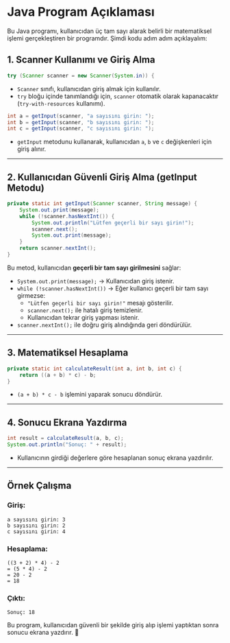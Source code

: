
# Java Program Açıklaması

Bu Java programı, kullanıcıdan üç tam sayı alarak belirli bir matematiksel işlemi gerçekleştiren bir programdır. Şimdi kodu adım adım açıklayalım:



## **1. Scanner Kullanımı ve Giriş Alma**
```java
try (Scanner scanner = new Scanner(System.in)) {
```
- `Scanner` sınıfı, kullanıcıdan giriş almak için kullanılır.
- `try` bloğu içinde tanımlandığı için, `scanner` otomatik olarak kapanacaktır (`try-with-resources` kullanımı).

```java
int a = getInput(scanner, "a sayısını girin: ");
int b = getInput(scanner, "b sayısını girin: ");
int c = getInput(scanner, "c sayısını girin: ");
```
- `getInput` metodunu kullanarak, kullanıcıdan `a`, `b` ve `c` değişkenleri için giriş alınır.

---

## **2. Kullanıcıdan Güvenli Giriş Alma (getInput Metodu)**
```java
private static int getInput(Scanner scanner, String message) {
    System.out.print(message);
    while (!scanner.hasNextInt()) { 
        System.out.println("Lütfen geçerli bir sayı girin!");
        scanner.next(); 
        System.out.print(message);
    }
    return scanner.nextInt();
}
```
Bu metod, kullanıcıdan **geçerli bir tam sayı girilmesini** sağlar:
- `System.out.print(message);` → Kullanıcıdan giriş istenir.
- `while (!scanner.hasNextInt())` → Eğer kullanıcı geçerli bir tam sayı girmezse:
  - `"Lütfen geçerli bir sayı girin!"` mesajı gösterilir.
  - `scanner.next();` ile hatalı giriş temizlenir.
  - Kullanıcıdan tekrar giriş yapması istenir.
- `scanner.nextInt();` ile doğru giriş alındığında geri döndürülür.

---

## **3. Matematiksel Hesaplama**
```java
private static int calculateResult(int a, int b, int c) {
    return ((a + b) * c) - b;
}
```
- `(a + b) * c - b` işlemini yaparak sonucu döndürür.

---

## **4. Sonucu Ekrana Yazdırma**
```java
int result = calculateResult(a, b, c);
System.out.println("Sonuç: " + result);
```
- Kullanıcının girdiği değerlere göre hesaplanan sonuç ekrana yazdırılır.

---

## **Örnek Çalışma**
### **Giriş:**
```
a sayısını girin: 3
b sayısını girin: 2
c sayısını girin: 4
```
### **Hesaplama:**
```
((3 + 2) * 4) - 2
= (5 * 4) - 2
= 20 - 2
= 18
```
### **Çıktı:**
```
Sonuç: 18
```

Bu program, kullanıcıdan güvenli bir şekilde giriş alıp işlemi yaptıktan sonra sonucu ekrana yazdırır. 🚀
```
